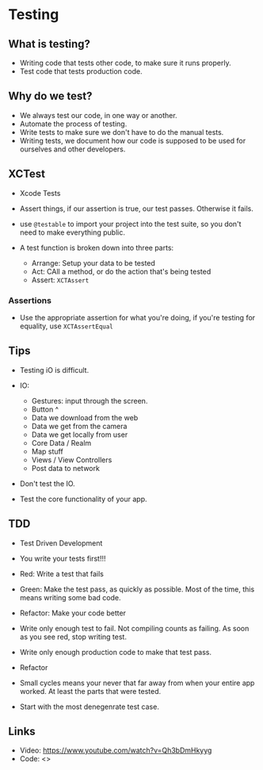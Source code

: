 # Testing

## What is testing?

* Writing code that tests other code, to make sure it runs properly.
* Test code that tests production code.

## Why do we test?

* We always test our code, in one way or another.
* Automate the process of testing.
* Write tests to make sure we don't have to do the manual tests.
* Writing tests, we document how our code is supposed to be used for ourselves and other developers.

## XCTest

* Xcode Tests
* Assert things, if our assertion is true, our test passes. Otherwise it fails.

* use `@testable` to import your project into the test suite, so you don't need to make everything public.

* A test function is broken down into three parts:
	- Arrange: Setup your data to be tested
	- Act: CAll a method, or do the action that's being tested
	- Assert: `XCTAssert`

### Assertions

* Use the appropriate assertion for what you're doing, if you're testing for equality, use `XCTAssertEqual`


## Tips

* Testing iO is difficult. 
* IO: 
	- Gestures: input through the screen.
	- Button ^
	- Data we download from the web
	- Data we get from the camera
	- Data we get locally from user
	- Core Data / Realm
	- Map stuff
	- Views / View Controllers
	- Post data to network

* Don't test the IO.
* Test the core functionality of your app.

## TDD

* Test Driven Development
* You write your tests first!!!

* Red: Write a test that fails
* Green: Make the test pass, as quickly as possible. Most of the time, this means writing some bad code.
* Refactor: Make your code better

* Write only enough test to fail. Not compiling counts as failing. As soon as you see red, stop writing test.
* Write only enough production code to make that test pass.
* Refactor
* Small cycles means your never that far away from when your entire app worked. At least the parts that were tested.
* Start with the most denegenrate test case.


## Links

* Video: <https://www.youtube.com/watch?v=Qh3bDmHkyyg>
* Code: <>


